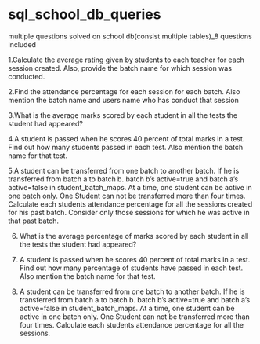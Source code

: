 # sql_school_db_queries
multiple questions solved on school db(consist multiple tables)_8 questions included


1.Calculate the average rating given by students to each teacher for each session created. 
  Also, provide the batch name for which session was conducted.
  
  
2.Find the attendance percentage  for each session for each batch.
  Also mention the batch name and users name who has conduct that session


3.What is the average marks scored by each student in all the tests the student had appeared?


4.A student is passed when he scores 40 percent of total marks in a test.
  Find out how many students passed in each test. Also mention the batch name for that test.


5.A student can be transferred from one batch to another batch. If he is transferred from batch a to batch b. 
  batch b’s active=true and batch a’s active=false in student_batch_maps.
  At a time, one student can be active in one batch only. One Student can not be transferred more than four times. 
  Calculate each students attendance percentage for all the sessions created for his past batch. 
  Consider only those sessions for which he was active in that past batch.


6. What is the average percentage of marks scored by each student in all the tests the student had appeared?


7. A student is passed when he scores 40 percent of total marks in a test. 
  Find out how many percentage of students have passed in each test. Also mention the batch name for that test.


8. A student can be transferred from one batch to another batch. 
  If he is transferred from batch a to batch b. batch b’s active=true and batch a’s active=false in student_batch_maps.
  At a time, one student can be active in one batch only. One Student can not be transferred more than four times.
  Calculate each students attendance percentage for all the sessions.
